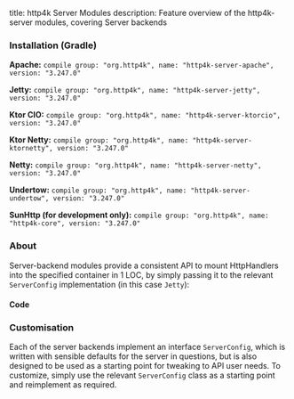 title: http4k Server Modules
description: Feature overview of the http4k-server modules, covering Server backends

### Installation (Gradle)
**Apache:** ```compile group: "org.http4k", name: "http4k-server-apache", version: "3.247.0"```

**Jetty:** ```compile group: "org.http4k", name: "http4k-server-jetty", version: "3.247.0"```

**Ktor CIO:** ```compile group: "org.http4k", name: "http4k-server-ktorcio", version: "3.247.0"```

**Ktor Netty:** ```compile group: "org.http4k", name: "http4k-server-ktornetty", version: "3.247.0"```

**Netty:** ```compile group: "org.http4k", name: "http4k-server-netty", version: "3.247.0"```

**Undertow:** ```compile group: "org.http4k", name: "http4k-server-undertow", version: "3.247.0"```

**SunHttp (for development only):** ```compile group: "org.http4k", name: "http4k-core", version: "3.247.0"```

### About
Server-backend modules provide a consistent API to mount HttpHandlers into the specified container in 1 LOC, by 
simply passing it to the relevant `ServerConfig` implementation (in this case `Jetty`):

#### Code [<img class="octocat"/>](https://github.com/http4k/http4k/blob/master/src/docs/guide/modules/servers/example_http.kt)

<script src="https://gist-it.appspot.com/https://github.com/http4k/http4k/blob/master/src/docs/guide/modules/servers/example_http.kt"></script>

### Customisation
Each of the server backends implement an interface `ServerConfig`, which is written with sensible defaults for the server in questions, 
but is also designed to be used as a starting point for tweaking to API user needs. To customize, simply use the relevant `ServerConfig` 
class as a starting point and reimplement as required.
